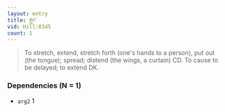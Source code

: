 ```yaml
---
layout: entry
title: རྒྱང་
vid: Hill:0345
count: 1
---
```

> To stretch, extend, stretch forth (one's hands to a person), put out (the tongue); spread; distend (the wings, a curtain) CD\. To cause to be delayed; to extend DK\.


### Dependencies (N = 1)
* `arg2` 1
